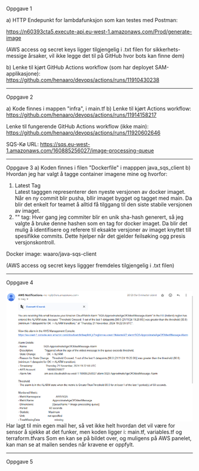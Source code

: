Oppgave 1

a) HTTP Endepunkt for lambdafunksjon som kan testes med Postman:

https://n60393cta5.execute-api.eu-west-1.amazonaws.com/Prod/generate-image

(AWS access og secret keys ligger tilgjengelig i .txt filen for sikkerhets-
messige årsaker, vil ikke legge det til på GitHub hvor bots kan finne dem)

b) Lenke til kjørt GitHub Actions workflow (som har deployet SAM-applikasjone):
https://github.com/henaaro/devops/actions/runs/11910430238

---

Oppgave 2

a) Kode finnes i mappen "infra", i main.tf
b) Lenke til kjørt Actions workflow:
https://github.com/henaaro/devops/actions/runs/11914158217

Lenke til fungerende GitHub Actions workflow (ikke main):
https://github.com/henaaro/devops/actions/runs/11920602646

SQS-Kø URL:
https://sqs.eu-west-1.amazonaws.com/160885256027/image-processing-queue

---

Oppgave 3
a) Koden finnes i filen "Dockerfile" i mapppen java_sqs_client
b) Hvordan jeg har valgt å tagge container imagene mine og hvorfor:
1. Latest Tag  
        Latest tagggen representerer den nyeste versjonen av docker
        imaget. Når en ny commit blir pusha, bllir imaget bygget og
        tagget med main. Da blir det enkelt for teamet å alltid få
        tilggang til den siste stabile versjonen av imaget.
2. "<commit-sha>" tag:
        Hver gang jeg commiter blir en unik sha-hash generert, så jeg
        valgte å bruke denne hashen som en tag for docker imaget. Da
        blir det mulig å identifisere og referere til eksakte versjoner
        av imaget knyttet till spesifikke commits. Dette hjelper når det
        gjelder feilsøking ogg presis versjonskontroll.


Docker image:
waaro/java-sqs-client

(AWS access og secret keys liggger fremdeles tilgjengelig i .txt filen)

---

Oppgave 4

![img.png](img.png)
Har lagt til min egen mail her, så vet ikke helt hvordan det vil være for sensor
å sjekke at det funker, men koden ligger i:
main.tf, variables.tf og terraform.tfvars
Som en kan se på bildet over, og muligens på AWS panelet, kan man se at mailen sendes
når kravene er oppfylt.


---

Oppgave 5